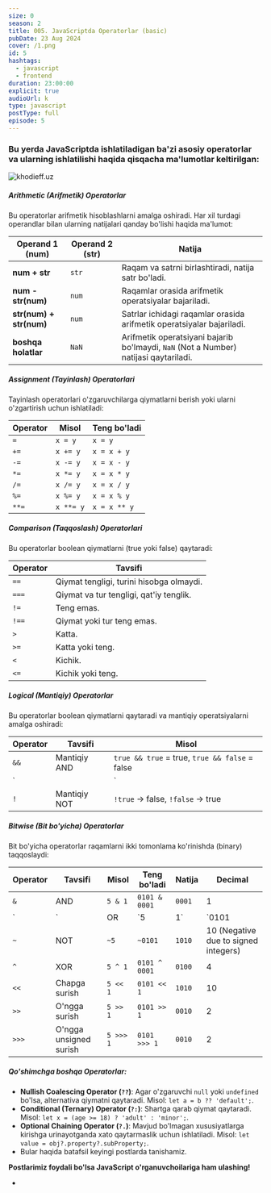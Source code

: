 ```yaml
---
size: 0
season: 2
title: 005. JavaScriptda Operatorlar (basic)
pubDate: 23 Aug 2024
cover: /1.png
id: 5
hashtags:
  - javascript
  - frontend
duration: 23:00:00
explicit: true
audioUrl: k
type: javascript
postType: full
episode: 5
---
```

### Bu yerda JavaScriptda ishlatiladigan ba'zi asosiy operatorlar va ularning ishlatilishi haqida qisqacha ma'lumotlar keltirilgan:



![khodieff.uz](https://miro.medium.com/v2/resize:fit:883/0*iFP3jq2pByQErvd4.png "khodieff.uz")

##### Arithmetic (Arifmetik) Operatorlar



Bu operatorlar arifmetik hisoblashlarni amalga oshiradi. Har xil turdagi operandlar bilan ularning natijalari qanday bo'lishi haqida ma'lumot:

| Operand 1 (num)         | Operand 2 (str) | Natija                                                                               |
| ----------------------- | --------------- | ------------------------------------------------------------------------------------ |
| **num + str**           | `str`           | Raqam va satrni birlashtiradi, natija satr bo'ladi.                                  |
| **num - str(num)**      | `num`           | Raqamlar orasida arifmetik operatsiyalar bajariladi.                                 |
| **str(num) + str(num)** | `num`           | Satrlar ichidagi raqamlar orasida arifmetik operatsiyalar bajariladi.                |
| **boshqa holatlar**     | `NaN`           | Arifmetik operatsiyani bajarib bo'lmaydi, `NaN` (Not a Number) natijasi qaytariladi. |

##### Assignment (Tayinlash) Operatorlari

Tayinlash operatorlari o'zgaruvchilarga qiymatlarni berish yoki ularni o'zgartirish uchun ishlatiladi:

| Operator | Misol     | Teng bo'ladi |
| -------- | --------- | ------------ |
| `=`      | `x = y`   | `x = y`      |
| `+=`     | `x += y`  | `x = x + y`  |
| `-=`     | `x -= y`  | `x = x - y`  |
| `*=`     | `x *= y`  | `x = x * y`  |
| `/=`     | `x /= y`  | `x = x / y`  |
| `%=`     | `x %= y`  | `x = x % y`  |
| `**=`    | `x **= y` | `x = x ** y` |

##### Comparison (Taqqoslash) Operatorlari

Bu operatorlar boolean qiymatlarni (true yoki false) qaytaradi:

| Operator | Tavsifi                                  |
| -------- | ---------------------------------------- |
| `==`     | Qiymat tengligi, turini hisobga olmaydi. |
| `===`    | Qiymat va tur tengligi, qat'iy tenglik.  |
| `!=`     | Teng emas.                               |
| `!==`    | Qiymat yoki tur teng emas.               |
| `>`      | Katta.                                   |
| `>=`     | Katta yoki teng.                         |
| `<`      | Kichik.                                  |
| `<=`     | Kichik yoki teng.                        |

##### Logical (Mantiqiy) Operatorlar

Bu operatorlar boolean qiymatlarni qaytaradi va mantiqiy operatsiyalarni amalga oshiradi:

| Operator | Tavsifi      | Misol                                            |
| -------- | ------------ | ------------------------------------------------ |
| `&&`     | Mantiqiy AND | `true && true` = true, `true && false` = false   |
| `||`     | Mantiqiy OR  | `true || false` = true, `false || false` = false |
| `!`      | Mantiqiy NOT | `!true` → false, `!false` → true                 |

##### Bitwise (Bit bo'yicha) Operatorlar

Bit bo'yicha operatorlar raqamlarni ikki tomonlama ko'rinishda (binary) taqqoslaydi:

| Operator | Tavsifi                | Misol     | Teng bo'ladi  | Natija | Decimal                              |
| -------- | ---------------------- | --------- | ------------- | ------ | ------------------------------------ |
| `&`      | AND                    | `5 & 1`   | `0101 & 0001` | `0001` | 1                                    |
| `|`      | OR                     | `5 | 1`   | `0101 | 0001` | `0101` | 5                                    |
| `~`      | NOT                    | `~5`      | `~0101`       | `1010` | 10 (Negative due to signed integers) |
| `^`      | XOR                    | `5 ^ 1`   | `0101 ^ 0001` | `0100` | 4                                    |
| `<<`     | Chapga surish          | `5 << 1`  | `0101 << 1`   | `1010` | 10                                   |
| `>>`     | O'ngga surish          | `5 >> 1`  | `0101 >> 1`   | `0010` | 2                                    |
| `>>>`    | O'ngga unsigned surish | `5 >>> 1` | `0101 >>> 1`  | `0010` | 2                                    |

##### Qo'shimchga boshqa Operatorlar:



* **Nullish Coalescing Operator (`??`)**: Agar o'zgaruvchi `null` yoki `undefined` bo'lsa, alternativa qiymatni qaytaradi. Misol: `let a = b ?? 'default';`.
* **Conditional (Ternary) Operator (`?:`)**: Shartga qarab qiymat qaytaradi. Misol: `let x = (age >= 18) ? 'adult' : 'minor';`.
* **Optional Chaining Operator (`?.`)**: Mavjud bo'lmagan xususiyatlarga kirishga urinayotganda xato qaytarmaslik uchun ishlatiladi. Misol: `let value = obj?.property?.subProperty;`.
* Bular haqida batafsil keyingi postlarda tanishamiz.



**Postlarimiz foydali bo'lsa JavaScript o'rganuvchoilariga ham ulashing!**

*